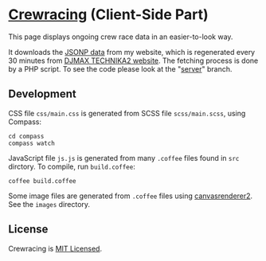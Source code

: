 [Crewracing](http://dtinth.github.com/crewracing/) (Client-Side Part)
==================================================

This page displays ongoing crew race data in an easier-to-look way.

It downloads the [JSONP data](http://tnk.dt.in.th/tnk2/data.js) from my website,
which is regenerated every 30 minutes from [DJMAX TECHNIKA2 website](http://www.djmaxcrew.com/crewrace/crewrace_ing.asp?page=1).
The fetching process is done by a PHP script. To see the code please look at the "[server](https://github.com/dtinth/crewracing/tree/server)" branch.


Development
-----------

CSS file `css/main.css` is generated from SCSS file `scss/main.scss`, using Compass:

    cd compass
	compass watch

JavaScript file `js.js` is generated from many `.coffee` files found in `src` dirctory. To compile, run `build.coffee`:

    coffee build.coffee

Some image files are generated from `.coffee` files using [canvasrenderer2](https://github.com/dtinth/canvasrenderer2). See the `images` directory.


License
-------

Crewracing is [MIT Licensed](http://www.opensource.org/licenses/mit-license.php).

